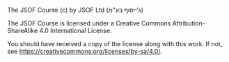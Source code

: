 The JSOF Course (c) by JSOF Ltd (ג'ייסוף בע"מ)

The JSOF Course is licensed under a
Creative Commons Attribution-ShareAlike 4.0 International License.

You should have received a copy of the license along with this
work. If not, see <https://creativecommons.org/licenses/by-sa/4.0/>.
